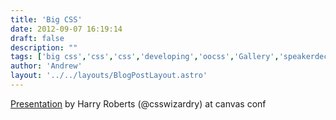 ```yaml
---
title: 'Big CSS'
date: 2012-09-07 16:19:14
draft: false
description: ""
tags: ['big css','css','css','developing','oocss','Gallery','speakerdeck']
author: 'Andrew'
layout: '../../layouts/BlogPostLayout.astro'
---
```


[Presentation](https://speakerdeck.com/u/csswizardry/p/big-css) by Harry Roberts (@csswizardry) at canvas conf
